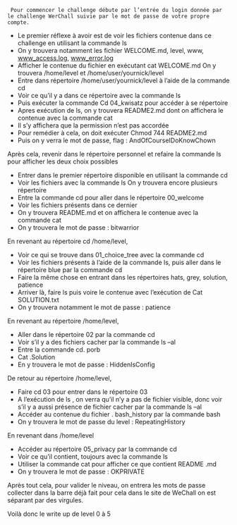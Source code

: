 
 	 Pour commencer le challenge débute par l’entrée du login donnée par le challenge WerChall suivie par le mot de passe de votre propre compte.
-	Le premier réflexe à avoir est de voir les fichiers contenue dans ce challenge en utilisant la commande ls
-	On y trouvera notamment les fichier WELCOME.md,  level,  www,  www_access.log,  www_error.log
-	Afficher le contenue du fichier en exécutant cat WELCOME.md
On y trouvera /home/level et /home/user/yournick/level
-	Entre dans répertoire /home/user/yournick/level à l’aide de la commande cd
-	Voir ce qu’il y a dans ce répertoire avec la commande ls
-	Puis exécuter la commande Cd 04_kwisatz pour accéder à se répertoire
-	Apres exécution de ls, on y trouvera README2.md dont on affichera le contenue avec la commande cat
-	Il s’y affichera que la permission n’est pas accordée
-	Pour remédier à cela, on doit exécuter Chmod 744 README2.md
-	Puis on y verra le mot de passe, flag : AndOfCourseIDoKnowChown

Après cela, revenir dans le répertoire personnel et refaire la commande ls pour afficher les deux choix possibles
-	Entrer dans le premier répertoire disponible en utilisant la commande cd
-	Voir les fichiers avec la commande ls
On y trouvera encore plusieurs répertoire 
-	Entre la commande cd pour aller dans le répertoire 00_welcome 
-	Voir les fichiers présents dans ce dernier 
-	On y trouvera README.md et on affichera le contenue avec la commande cat
-	On y trouvera le mot de passe : bitwarrior

En revenant au répertoire cd /home/level,
-	Voir ce qui se trouve dans 01_choice_tree avec la commande cd 
-	Voir les fichiers présents à l’aide de la commande ls, puis aller dans le répertoire blue par la commande cd
-	Faire la même chose en entrant dans les répertoires hats, grey, solution, patience
-	Arriver là, faire ls puis voire le contenue avec l’exécution de Cat SOLUTION.txt
-	On y trouvera notamment le mot de passe : patience

En revenant au répertoire /home/level,
-	Aller dans le répertoire 02 par la commande cd
-	Voir s’il y a des fichiers cacher par la commande ls –al
-	Entre la commande cd. porb
-	Cat .Solution
-	En y trouvera le mot de passe : HiddenIsConfig

De retour au répertoire  /home/level,
-	Faire cd 03 pour entrer dans le répertoire 03
-	A l’exécution de ls , on verra qu’il n’y a pas de fichier visible, donc voir s’il y a aussi présence de fichier cacher par la commande ls –al
-	Accéder au contenue du fichier . bash_history par la commande bash
-	On y trouvera le mot de passe du level : RepeatingHistory

En revenant dans /home/level 
-	Accéder au répertoire 05_privacy par la commande cd
-	Voir ce qu’il contient, toujours avec la commande ls
-	Utiliser la commande cat pour afficher ce que contient README .md
-	On y trouvera le mot de passe : OKPRIVATE

Après tout cela, pour valider le niveau, on entrera les mots de passe collecter dans la barre déjà fait pour cela dans le site de WeChall on est séparant par des virgules.

Voilà donc le write up de level 0 à 5
 

